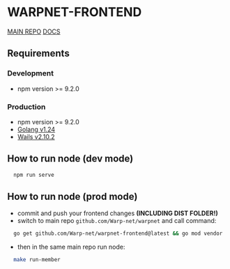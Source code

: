 # WARPNET-FRONTEND

[MAIN REPO](https://github.com/Warp-net/warpnet)
[DOCS](https://github.com/Warp-net/docs)

## Requirements
### Development
* npm version >= 9.2.0
### Production
* npm version >= 9.2.0
* [Golang v1.24](https://go.dev/doc/install)
* [Wails v2.10.2](https://github.com/wailsapp/wails)

## How to run node (dev mode)

```bash 
  npm run serve
```
## How to run node (prod mode)
* commit and push your frontend changes **(INCLUDING DIST FOLDER!)**
* switch to main repo `github.com/Warp-net/warpnet` and call command:
```bash 
  go get github.com/Warp-net/warpnet-frontend@latest && go mod vendor
```
* then in the same main repo run node:
```bash
  make run-member
```
